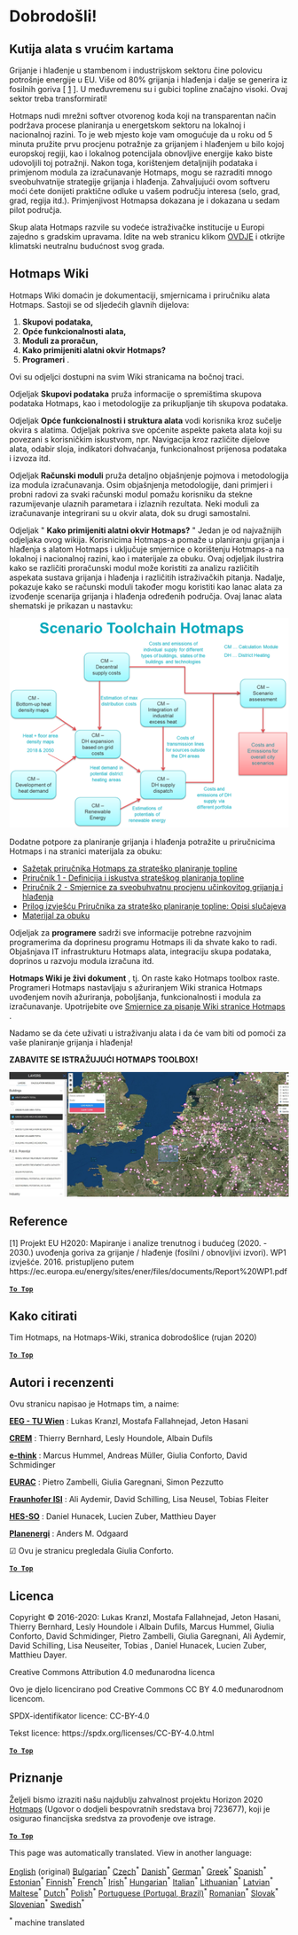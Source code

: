 <h1><a class="anchor" id="welcome!" href="#welcome!"><i class="fa fa-link"></i></a>Dobrodošli!</h1><h2><a class="anchor" id="hotmaps-toolbox" href="#hotmaps-toolbox"><i class="fa fa-link"></i></a> Kutija alata s vrućim kartama</h2><p> Grijanje i hlađenje u stambenom i industrijskom sektoru čine polovicu potrošnje energije u EU. Više od 80% grijanja i hlađenja i dalje se generira iz fosilnih goriva [ <a href="#references">1</a> ]. U međuvremenu su i gubici topline značajno visoki. Ovaj sektor treba transformirati!</p><p> Hotmaps nudi mrežni softver otvorenog koda koji na transparentan način podržava procese planiranja u energetskom sektoru na lokalnoj i nacionalnoj razini. To je web mjesto koje vam omogućuje da u roku od 5 minuta pružite prvu procjenu potražnje za grijanjem i hlađenjem u bilo kojoj europskoj regiji, kao i lokalnog potencijala obnovljive energije kako biste udovoljili toj potražnji. Nakon toga, korištenjem detaljnijih podataka i primjenom modula za izračunavanje Hotmaps, mogu se razraditi mnogo sveobuhvatnije strategije grijanja i hlađenja. Zahvaljujući ovom softveru moći ćete donijeti praktične odluke u vašem području interesa (selo, grad, grad, regija itd.). Primjenjivost Hotmapsa dokazana je i dokazana u sedam pilot područja.</p><p> Skup alata Hotmaps razvile su vodeće istraživačke institucije u Europi zajedno s gradskim upravama. Idite na web stranicu klikom <a href="https://www.hotmaps.eu/map">OVDJE</a> i otkrijte klimatski neutralnu budućnost svog grada.</p><h2><a class="anchor" id="hotmaps-wiki" href="#hotmaps-wiki"><i class="fa fa-link"></i></a> Hotmaps Wiki</h2><p> Hotmaps Wiki domaćin je dokumentaciji, smjernicama i priručniku alata Hotmaps. Sastoji se od sljedećih glavnih dijelova:</p><ol><li> <strong>Skupovi podataka,</strong></li><li> <strong>Opće funkcionalnosti alata,</strong></li><li> <strong>Moduli za proračun,</strong></li><li> <strong>Kako primijeniti alatni okvir Hotmaps?</strong></li><li> <strong>Programeri</strong> .</li></ol><p> Ovi su odjeljci dostupni na svim Wiki stranicama na bočnoj traci.</p><p> Odjeljak <strong>Skupovi podataka</strong> pruža informacije o spremištima skupova podataka Hotmaps, kao i metodologije za prikupljanje tih skupova podataka.</p><p> Odjeljak <strong>Opće funkcionalnosti i struktura alata</strong> vodi korisnika kroz sučelje okvira s alatima. Odjeljak pokriva sve općenite aspekte paketa alata koji su povezani s korisničkim iskustvom, npr. Navigacija kroz različite dijelove alata, odabir sloja, indikatori dohvaćanja, funkcionalnost prijenosa podataka i izvoza itd.</p><p> Odjeljak <strong>Računski moduli</strong> pruža detaljno objašnjenje pojmova i metodologija iza modula izračunavanja. Osim objašnjenja metodologije, dani primjeri i probni radovi za svaki računski modul pomažu korisniku da stekne razumijevanje ulaznih parametara i izlaznih rezultata. Neki moduli za izračunavanje integrirani su u okvir alata, dok su drugi samostalni.</p><p> Odjeljak &quot; <strong>Kako primijeniti alatni okvir Hotmaps?</strong> &quot; Jedan je od najvažnijih odjeljaka ovog wikija. Korisnicima Hotmaps-a pomaže u planiranju grijanja i hlađenja s alatom Hotmaps i uključuje smjernice o korištenju Hotmaps-a na lokalnoj i nacionalnoj razini, kao i materijale za obuku. Ovaj odjeljak ilustrira kako se različiti proračunski modul može koristiti za analizu različitih aspekata sustava grijanja i hlađenja i različitih istraživačkih pitanja. Nadalje, pokazuje kako se računski moduli također mogu koristiti kao lanac alata za izvođenje scenarija grijanja i hlađenja određenih područja. Ovaj lanac alata shematski je prikazan u nastavku:</p><p align="center"><img alt="crtanje" src="../images/Hotmaps_toolchain_2019-05-09.png" width="550"/></p><p> Dodatne potpore za planiranje grijanja i hlađenja potražite u priručnicima Hotmaps i na stranici materijala za obuku:</p><ul><li> <a href="https://www.hotmaps-project.eu/wp-content/uploads/2019/04/Summary-Hotmaps-Handbook.pdf">Sažetak priručnika Hotmaps za strateško planiranje topline</a></li><li> <a href="https://vbn.aau.dk/da/publications/definition-amp-experiences-of-strategic-heat-planning">Priručnik 1 - Definicija i iskustva strateškog planiranja topline</a></li><li> <a href="https://vbn.aau.dk/da/publications/guidance-for-the-comprehensive-assessment-of-efficient-heating-an">Priručnik 2 - Smjernice za sveobuhvatnu procjenu učinkovitog grijanja i hlađenja</a></li><li> <a href="https://vbn.aau.dk/da/publications/appendix-report-to-the-hotmaps-handbook-for-strategic-heat-planni">Prilog izvješću Priručnika za strateško planiranje topline: Opisi slučajeva</a></li><li> <a href="https://wiki.hotmaps.hevs.ch/Training-Material">Materijal za obuku</a></li></ul><p> Odjeljak za <strong>programere</strong> sadrži sve informacije potrebne razvojnim programerima da doprinesu programu Hotmaps ili da shvate kako to radi. Objašnjava IT infrastrukturu Hotmaps alata, integraciju skupa podataka, doprinos u razvoju modula izračuna itd.</p><p> <strong>Hotmaps Wiki je živi dokument</strong> , tj. On raste kako Hotmaps toolbox raste. Programeri Hotmaps nastavljaju s ažuriranjem Wiki stranica Hotmaps uvođenjem novih ažuriranja, poboljšanja, funkcionalnosti i modula za izračunavanje. Upotrijebite ove <a href="Guidelines-for-writing-a-Hotmaps-Wiki-page">Smjernice za pisanje Wiki stranice Hotmaps</a> .</p><p> Nadamo se da ćete uživati u istraživanju alata i da će vam biti od pomoći za vaše planiranje grijanja i hlađenja!</p><p> <strong>ZABAVITE SE ISTRAŽUJUĆI HOTMAPS TOOLBOX!</strong></p><img alt="" src="../images/Hotmaps_test.JPG"/><h2><a class="anchor" id="references" href="#references"><i class="fa fa-link"></i></a> Reference</h2><p> [1] Projekt EU H2020: Mapiranje i analize trenutnog i budućeg (2020. - 2030.) uvođenja goriva za grijanje / hlađenje (fosilni / obnovljivi izvori). WP1 izvješće. 2016. pristupljeno putem https://ec.europa.eu/energy/sites/ener/files/documents/Report%20WP1.pdf</p><p><ins> <code><strong><a href="#hotmaps-toolbox">To Top</a></strong></code></ins></p><h2><a class="anchor" id="how-to-cite" href="#how-to-cite"><i class="fa fa-link"></i></a> Kako citirati</h2><p> Tim Hotmaps, na Hotmaps-Wiki, stranica dobrodošlice (rujan 2020)</p><p><ins> <code><strong><a href="#hotmaps-toolbox">To Top</a></strong></code></ins></p><h2><a class="anchor" id="authors-and-reviewers" href="#authors-and-reviewers"><i class="fa fa-link"></i></a> Autori i recenzenti</h2><p> Ovu stranicu napisao je Hotmaps tim, a naime:</p><p> <strong><a href="https://eeg.tuwien.ac.at/">EEG - TU Wien</a></strong> : Lukas Kranzl, Mostafa Fallahnejad, Jeton Hasani</p><p> <strong><a href="https://www.crem.ch/">CREM</a></strong> : Thierry Bernhard, Lesly Houndole, Albain Dufils</p><p> <strong><a href="https://e-think.ac.at">e-think</a></strong> : Marcus Hummel, Andreas Müller, Giulia Conforto, David Schmidinger</p><p> <strong><a href="http://www.eurac.edu">EURAC</a></strong> : Pietro Zambelli, Giulia Garegnani, Simon Pezzutto</p><p> <strong><a href="https://isi.fraunhofer.de/">Fraunhofer ISI</a></strong> : Ali Aydemir, David Schilling, Lisa Neusel, Tobias Fleiter</p><p> <strong><a href="https://www.hevs.ch">HES-SO</a></strong> : Daniel Hunacek, Lucien Zuber, Matthieu Dayer</p><p> <strong><a href="https://planenergi.dk/">Planenergi</a></strong> : Anders M. Odgaard</p><p> ☑ Ovu je stranicu pregledala Giulia Conforto.</p><p> <a href="#table-of-contents"><strong><code>To Top</code></strong></a></p><h2><a class="anchor" id="license" href="#license"><i class="fa fa-link"></i></a> Licenca</h2><p> Copyright © 2016-2020: Lukas Kranzl, Mostafa Fallahnejad, Jeton Hasani, Thierry Bernhard, Lesly Houndole i Albain Dufils, Marcus Hummel, Giulia Conforto, David Schmidinger, Pietro Zambelli, Giulia Garegnani, Ali Aydemir, David Schilling, Lisa Neuseiter, Tobias , Daniel Hunacek, Lucien Zuber, Matthieu Dayer.</p><p> Creative Commons Attribution 4.0 međunarodna licenca</p><p> Ovo je djelo licencirano pod Creative Commons CC BY 4.0 međunarodnom licencom.</p><p> SPDX-identifikator licence: CC-BY-4.0</p><p> Tekst licence: https://spdx.org/licenses/CC-BY-4.0.html</p><p><ins> <code><strong><a href="#hotmaps-toolbox">To Top</a></strong></code></ins></p><h2><a class="anchor" id="acknowledgement" href="#acknowledgement"><i class="fa fa-link"></i></a> Priznanje</h2><p> Željeli bismo izraziti našu najdublju zahvalnost projektu Horizon 2020 <a href="https://www.hotmaps-project.eu">Hotmaps</a> (Ugovor o dodjeli bespovratnih sredstava broj 723677), koji je osigurao financijska sredstva za provođenje ove istrage.</p><p><ins> <code><strong><a href="#hotmaps-toolbox">To Top</a></strong></code></ins></p>
<!--- THIS IS A SUPER UNIQUE IDENTIFIER -->

This page was automatically translated. View in another language:

[English](../en/Home) (original) [Bulgarian](../bg/Home)<sup>\*</sup> [Czech](../cs/Home)<sup>\*</sup> [Danish](../da/Home)<sup>\*</sup> [German](../de/Home)<sup>\*</sup> [Greek](../el/Home)<sup>\*</sup> [Spanish](../es/Home)<sup>\*</sup> [Estonian](../et/Home)<sup>\*</sup> [Finnish](../fi/Home)<sup>\*</sup> [French](../fr/Home)<sup>\*</sup> [Irish](../ga/Home)<sup>\*</sup>  [Hungarian](../hu/Home)<sup>\*</sup> [Italian](../it/Home)<sup>\*</sup> [Lithuanian](../lt/Home)<sup>\*</sup> [Latvian](../lv/Home)<sup>\*</sup> [Maltese](../mt/Home)<sup>\*</sup> [Dutch](../nl/Home)<sup>\*</sup> [Polish](../pl/Home)<sup>\*</sup> [Portuguese (Portugal, Brazil)](../pt/Home)<sup>\*</sup> [Romanian](../ro/Home)<sup>\*</sup> [Slovak](../sk/Home)<sup>\*</sup> [Slovenian](../sl/Home)<sup>\*</sup> [Swedish](../sv/Home)<sup>\*</sup> 

<sup>\*</sup> machine translated

